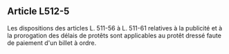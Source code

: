 Article L512-5
----
Les dispositions des articles L. 511-56 à L. 511-61 relatives à la publicité et
à la prorogation des délais de protêts sont applicables au protêt dressé faute
de paiement d'un billet à ordre.
